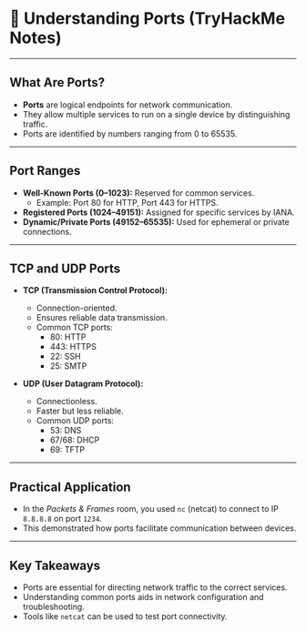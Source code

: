# 🔌 Understanding Ports (TryHackMe Notes)

---

## What Are Ports?

- **Ports** are logical endpoints for network communication.
- They allow multiple services to run on a single device by distinguishing traffic.
- Ports are identified by numbers ranging from 0 to 65535.

---

## Port Ranges

- **Well-Known Ports (0–1023):** Reserved for common services.
  - Example: Port 80 for HTTP, Port 443 for HTTPS.
- **Registered Ports (1024–49151):** Assigned for specific services by IANA.
- **Dynamic/Private Ports (49152–65535):** Used for ephemeral or private connections.

---

## TCP and UDP Ports

- **TCP (Transmission Control Protocol):**
  - Connection-oriented.
  - Ensures reliable data transmission.
  - Common TCP ports:
    - 80: HTTP
    - 443: HTTPS
    - 22: SSH
    - 25: SMTP

- **UDP (User Datagram Protocol):**
  - Connectionless.
  - Faster but less reliable.
  - Common UDP ports:
    - 53: DNS
    - 67/68: DHCP
    - 69: TFTP

---

## Practical Application

- In the *Packets & Frames* room, you used `nc` (netcat) to connect to IP `8.8.8.8` on port `1234`.
- This demonstrated how ports facilitate communication between devices.

---

## Key Takeaways

- Ports are essential for directing network traffic to the correct services.
- Understanding common ports aids in network configuration and troubleshooting.
- Tools like `netcat` can be used to test port connectivity.
